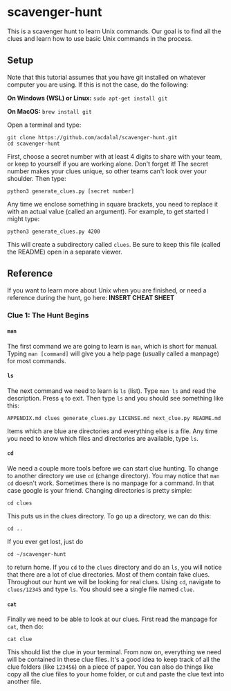 # scavenger-hunt #

This is a scavenger hunt to learn Unix commands. Our goal is to find all
the clues and learn how to use basic Unix commands in the process.

## Setup ##

Note that this tutorial assumes that you have git installed on whatever computer you are using. If this is not the case, do the following:

**On Windows (WSL) or Linux:** `sudo apt-get install git` 

**On MacOS:** `brew install git`

Open a terminal and type:

    git clone https://github.com/acdalal/scavenger-hunt.git
    cd scavenger-hunt

First, choose a secret number with at least 4 digits to share with your team,
or keep to yourself if you are working alone. Don't forget it! The secret
number makes your clues unique, so other teams can't look over your shoulder.
Then type:

    python3 generate_clues.py [secret number]

Any time we enclose something in square brackets, you need to replace it
with an actual value (called an argument). For example, to get started I
might type:

    python3 generate_clues.py 4200

This will create a subdirectory called `clues`. Be sure to keep this file
(called the README) open in a separate viewer.

## Reference ##

If you want to learn more about Unix when you are finished, or need a reference
during the hunt, go here: **INSERT CHEAT SHEET**

### Clue 1: The Hunt Begins ###

#### `man` ####

The first command we are going to learn is `man`, which is short for manual.
Typing `man [command]` will give you a help page (usually called a manpage)
for most commands.

#### `ls` ####

The next command we need to learn is `ls` (list). Type `man ls` and read the
description. Press `q` to exit. Then type `ls` and you should see something
like this:

    APPENDIX.md clues generate_clues.py LICENSE.md next_clue.py README.md

Items which are blue are directories and everything else is a file. Any time
you need to know which files and directories are available, type `ls`.

#### `cd` ####

We need a couple more tools before we can start clue hunting. To change to
another directory we use `cd` (change directory). You may notice that
`man cd` doesn't work. Sometimes there is no manpage for a command. In that
case google is your friend. Changing directories is pretty simple:

    cd clues

This puts us in the clues directory. To go up a directory, we can do this:

    cd ..

If you ever get lost, just do

    cd ~/scavenger-hunt

to return home. If you `cd` to the `clues` directory and do an `ls`, you
will notice that there are a lot of clue directories. Most of them contain
fake clues. Throughout our hunt we will be looking for real clues. Using
`cd`, navigate to `clues/12345` and type `ls`. You should see a single
file named `clue`.

#### `cat` ####

Finally we need to be able to look at our clues. First read the manpage for
`cat`, then do:

    cat clue

This should list the clue in your terminal. From now on, everything we need
will be contained in these clue files. It's a good idea to keep track of
all the clue folders (like `123456`) on a piece of paper. You can also do
things like copy all the clue files to your home folder, or cut and paste
the clue text into another file.
